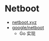 # Netboot


* [netboot.xyz](https://netboot.xyz/)
* [google/netboot](https://github.com/google/netboot)
  * Go 实现
